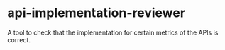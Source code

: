 # api-implementation-reviewer
A tool to check that the implementation for certain metrics of the APIs is correct. 
